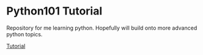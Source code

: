 # Python101 Tutorial
Repository for me learning python. Hopefully will build onto more advanced python topics.

[Tutorial](http://python101.pythonlibrary.org/)
